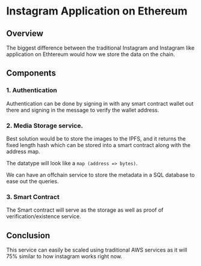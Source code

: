 # Instagram Application on Ethereum


## Overview
The biggest difference between the traditional Instagram and Instagram like application on Ethtereum would how we store the data on the chain. 

## Components

### 1. Authentication
Authentication can be done by signing in with any smart contract wallet out there and signing in the message to verify the wallet address. 

### 2. Media Storage service.
Best solution would be to store the images to the IPFS, and it returns the fixed length hash which can be stored into a smart contract along with the address map. 

The datatype will look like a `map (address => bytes)`.

We can have an offchain service to store the metadata in a SQL database to ease out the queries. 

### 3. Smart Contract 
The Smart contract will serve as the storage as well as proof of verification/existence service. 



## Conclusion 

This service can easily be scaled using traditional AWS services as it will 75% similar to how instagram works right now.